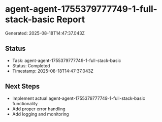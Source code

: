 # agent-agent-1755379777749-1-full-stack-basic Report

Generated: 2025-08-18T14:47:37.043Z

## Status
- Task: agent-agent-1755379777749-1-full-stack-basic
- Status: Completed
- Timestamp: 2025-08-18T14:47:37.043Z

## Next Steps
- Implement actual agent-agent-1755379777749-1-full-stack-basic functionality
- Add proper error handling
- Add logging and monitoring
